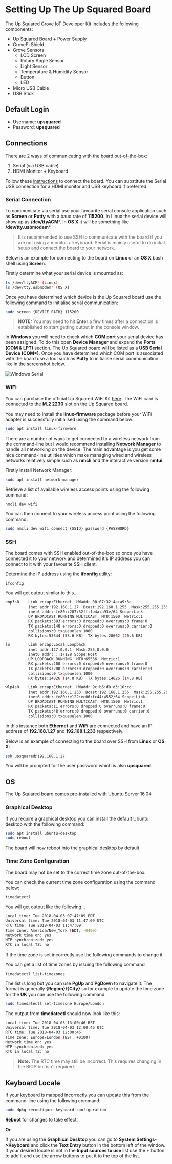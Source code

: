

# Setting Up The Up Squared Board
The Up Squared Grove IoT Developer Kit includes the following components:

 - Up Squared Board + Power Supply
 - GrovePi Shield
 - Grove Sensors
	 - LCD Screen
	 - Rotary Angle Sensor
	 - Light Sensor
	 - Temperature & Humidity Sensor
	 - Button
	 - LED
 - Micro USB Cable
 - USB Stick


## Default Login
 - Username: **upsquared**
 - Password: **upsquared**

## Connections
There are 2 ways of communicating with the board out-of-the-box:

 1. Serial (via USB cable)
 2. HDMI Monitor + Keyboard

Follow these [instructions](https://software.intel.com/en-us/upsquared-grove-getting-started-guide-power-on-board) to connect the board. You can substitute the Serial USB connection for a HDMI monitor and USB keyboard if preferred.

### Serial Connection
To communicate via serial use your favourite serial console application such as **Screen** or **Putty** with a baud rate of **115200**. In Linux the serial device will show up as **/dev/ttyACM***. In **OS X** it will be something like **/dev/tty.usbmodem***.

> It is recommended to use SSH to communicate with the board if you are not using a monitor + keyboard. Serial is mainly useful to do initial setup and connect the board to your network.

Below is an example for connecting to the board on **Linux** or an **OS X** bash shell using **Screen**. 

Firstly determine what your serial device is mounted as:
``` bash
ls /dev/ttyACM* (Linux)
ls /dev/tty.usbmodem* (OS X)
```
Once you have determined which device is the Up Squared board use the following command to initialise serial communication:
``` bash
sudo screen {DEVICE_PATH} 115200
```
> **NOTE:** You may need to hit **Enter** a few times after a connection is established to start getting output in the console window.

In **Windows** you will need to check which **COM port** your serial device has been assigned. To do this open **Device Manager** and expand the **Ports (COM & LPT)** section. The Up Squared board will be listed as a **USB Serial Device (COM\*)**. Once you have determined which COM port is associated with the board use a tool such as **Putty** to initialise serial communication like in the screenshot below.

![Windows Serial](images/windows_serial.jpg)

### WiFi
You can purchase the official Up Squared WiFi Kit [here](https://up-shop.org/up-peripherals/109-m2-2230-wifi-kit.html). The WiFi card is connected to the **M.2 2230** slot on the Up Squared board.

You may need to install the **linux-firmware** package before your WiFi adapter is successfully initialised using the command below:
``` bash
sudo apt install linux-firmware
```

There are a number of ways to get connected to a wireless network from the command-line but I would recommend installing **Network Manager** to handle all networking on the device. The main advantage is you get some nice command-line utilities which make managing wired and wireless networks relatively simple such as **nmcli** and the interactive version **nmtui**.

Firstly install Network Manager:
``` bash
sudo apt install network-manager
```
Retrieve a list of available wireless access points using the following command:
``` bash
nmcli dev wifi
```
You can then connect to your wireless access point using the following command:
``` bash
sudo nmcli dev wifi connect {SSID} password {PASSWORD}
```

### SSH
The board comes with SSH enabled out-of-the-box so once you have connected it to your network and determined it's IP address you can connect to it with your favourite SSH client.

Determine the IP address using the **ifconfig** utility:
``` bash
ifconfig
```
You will get output similar to this...
``` bash
enp3s0    Link encap:Ethernet  HWaddr 00:07:32:4a:a9:3e
          inet addr:192.168.1.27  Bcast:192.168.1.255  Mask:255.255.255.0
          inet6 addr: fe80::207:32ff:fe4a:a93e/64 Scope:Link
          UP BROADCAST RUNNING MULTICAST  MTU:1500  Metric:1
          RX packets:383 errors:0 dropped:0 overruns:0 frame:0
          TX packets:148 errors:0 dropped:0 overruns:0 carrier:0
          collisions:0 txqueuelen:1000
          RX bytes:53644 (53.6 KB)  TX bytes:20662 (20.6 KB)

lo        Link encap:Local Loopback
          inet addr:127.0.0.1  Mask:255.0.0.0
          inet6 addr: ::1/128 Scope:Host
          UP LOOPBACK RUNNING  MTU:65536  Metric:1
          RX packets:200 errors:0 dropped:0 overruns:0 frame:0
          TX packets:200 errors:0 dropped:0 overruns:0 carrier:0
          collisions:0 txqueuelen:1000
          RX bytes:14826 (14.8 KB)  TX bytes:14826 (14.8 KB)

wlp4s0    Link encap:Ethernet  HWaddr 9c:b6:d0:d3:10:cd
          inet addr:192.168.1.233  Bcast:192.168.1.255  Mask:255.255.255.0
          inet6 addr: fe80::e122:ec06:fc44:4552/64 Scope:Link
          UP BROADCAST RUNNING MULTICAST  MTU:1500  Metric:1
          RX packets:11 errors:0 dropped:0 overruns:0 frame:0
          TX packets:48 errors:0 dropped:0 overruns:0 carrier:0
          collisions:0 txqueuelen:1000
```
In this instance both **Ethernet** and **WiFi** are connected and have an IP address of **192.168.1.27** and **192.168.1.233** respectively.

Below is an example of connecting to the board over SSH from **Linux** or **OS X**:
``` bash
ssh upsquared@192.168.1.27
```
You will be prompted for the user password which is also **upsquared**.

## OS
The Up Squared board comes pre-installed with Ubuntu Server 16.04

### Graphical Desktop
If you require a graphical desktop you can install the default Ubuntu desktop with the following command:
``` bash
sudo apt install ubuntu-desktop
sudo reboot
```
The board will now reboot into the graphical desktop by default.

### Time Zone Configuration
The board may not be set to the correct time zone out-of-the-box.

You can check the current time zone configuration using the command below:
``` bash
timedatectl
```
You will get output like the following...
``` bash
Local time: Tue 2018-04-03 07:47:09 EDT
Universal time: Tue 2018-04-03 11:47:09 UTC
RTC time: Tue 2018-04-03 11:47:09
Time zone: America/New_York (EDT, -0400)
Network time on: yes
NTP synchronized: yes
RTC in local TZ: no
```
If the time zone is set incorrectly use the following commands to change it.

You can get a list of time zones by issuing the following command
``` bash
timedatectl list-timezones
```
The list is long but you can use **PgUp** and **PgDown** to navigate it. The format is generally **{Region}/{City}** so for example to update the time zone for the **UK** you can use the following command:
``` bash
sudo timedatectl set-timezone Europe/London
```
The output from **timedatectl** should now look like this:
``` bash
Local time: Tue 2018-04-03 13:00:46 BST
Universal time: Tue 2018-04-03 12:00:46 UTC
RTC time: Tue 2018-04-03 12:00:46
Time zone: Europe/London (BST, +0100)
Network time on: yes
NTP synchronized: yes
RTC in local TZ: no
```
> **Note:** The RTC time may still be incorrect. This requires changing in the BIOS but isn't required.

## Keyboard Locale
If your keyboard is mapped incorrectly you can update this from the command-line using the following command:
``` bash
sudo dpkg-reconfigure keyboard-configuration
```
**Reboot** for changes to take effect.

**Or**

If you are using the **Graphical Desktop** you can go to **System Settings->Keyboard** and click the **Text Entry** button in the bottom left of the window. If your desired locale is not in the **Input sources to use** list use the **+** button to add it and use the arrow buttons to put it to the top of the list.
